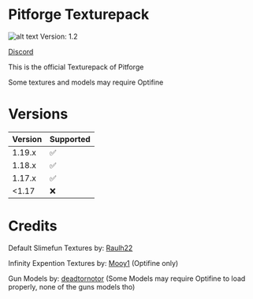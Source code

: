 # Pitforge Texturepack
![alt text](https://github.com/deadtornotor/Pitforge-Texturepack/pack.png "Pack.png")
Version: 1.2

[Discord](https://discord.gg/VZej4KJAM9)

This is the official Texturepack of Pitforge

Some textures and models may require Optifine

# Versions

| Version | Supported          |
| ------- | ------------------ |
| 1.19.x  | :white_check_mark: |
| 1.18.x  | :white_check_mark: |
| 1.17.x  | :white_check_mark: |
| <1.17   | :x:                |

# Credits

Default Slimefun Textures by:
	[Raulh22](https://www.planetminecraft.com/texture-pack/slimefun-texture-by-raulh22/)

Infinity Expention Textures by:
	[Mooy1](https://github.com/Mooy1/InfinityExpansion/releases/tag/v1)
	(Optifine only)

Gun Models by:
	[deadtornotor](https://github.com/deadtornotor/Pitforge-Texturepack)
	(Some Models may require Optifine to load properly, none of the guns models tho)

